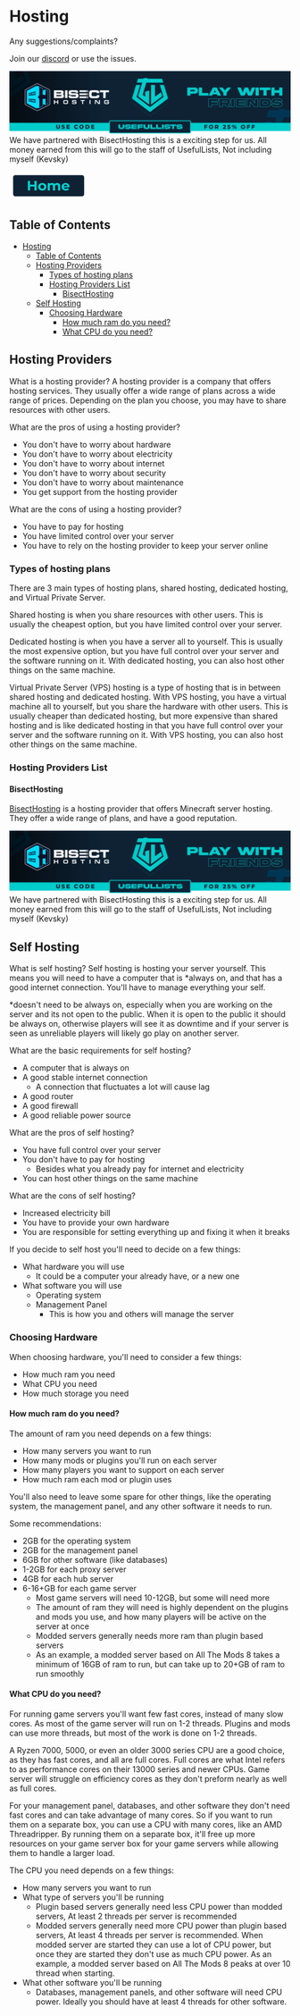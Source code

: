 # Hosting

Any suggestions/complaints?

Join our [discord](https://discord.gg/8nzHYhVUQS) or use the issues.

[![Bisect Hosting Image](/images/promo.png)](https://bisecthosting.com/UsefulLists)
We have partnered with BisectHosting this is a exciting step for us. All money earned from this will go to the staff of UsefulLists, Not including myself (Kevsky)

[![Home](/images/button_small/home.png)](/README.md)

## Table of Contents
- [Hosting](#hosting)
  - [Table of Contents](#table-of-contents)
  - [Hosting Providers](#hosting-providers)
    - [Types of hosting plans](#types-of-hosting-plans)
    - [Hosting Providers List](#hosting-providers-list)
      - [BisectHosting](#bisecthosting)
  - [Self Hosting](#self-hosting)
    - [Choosing Hardware](#choosing-hardware)
      - [How much ram do you need?](#how-much-ram-do-you-need)
      - [What CPU do you need?](#what-cpu-do-you-need)

## Hosting Providers

What is a hosting provider? A hosting provider is a company that offers hosting services. They usually offer a wide range of plans across a wide range of prices. Depending on the plan you choose, you may have to share resources with other users.

What are the pros of using a hosting provider?
- You don't have to worry about hardware
- You don't have to worry about electricity
- You don't have to worry about internet
- You don't have to worry about security
- You don't have to worry about maintenance
- You get support from the hosting provider

What are the cons of using a hosting provider?
- You have to pay for hosting
- You have limited control over your server
- You have to rely on the hosting provider to keep your server online

### Types of hosting plans

There are 3 main types of hosting plans, shared hosting, dedicated hosting, and Virtual Private Server.

Shared hosting is when you share resources with other users. This is usually the cheapest option, but you have limited control over your server.

Dedicated hosting is when you have a server all to yourself. This is usually the most expensive option, but you have full control over your server and the software running on it. With dedicated hosting, you can also host other things on the same machine.

Virtual Private Server (VPS) hosting is a type of hosting that is in between shared hosting and dedicated hosting. With VPS hosting, you have a virtual machine all to yourself, but you share the hardware with other users. This is usually cheaper than dedicated hosting, but more expensive than shared hosting and is like dedicated hosting in that you have full control over your server and the software running on it. With VPS hosting, you can also host other things on the same machine.

### Hosting Providers List


#### BisectHosting

[BisectHosting](https://bisecthosting.com/UsefulLists) is a hosting provider that offers Minecraft server hosting. They offer a wide range of plans, and have a good reputation.

[![Bisect Hosting Image](https://raw.githubusercontent.com/TheUsefulLists/assets/main/Images/Promo.png)](https://bisecthosting.com/UsefulLists)
We have partnered with BisectHosting this is a exciting step for us. All money earned from this will go to the staff of UsefulLists, Not including myself (Kevsky)

## Self Hosting

What is self hosting? Self hosting is hosting your server yourself. This means you will need to have a computer that is *always on, and that has a good internet connection. You'll have to manage everything your self.

*doesn't need to be always on, especially when you are working on the server and its not open to the public. When it is open to the public it should be always on, otherwise players will see it as downtime and if your server is seen as unreliable players will likely go play on another server.

What are the basic requirements for self hosting?
- A computer that is always on
- A good stable internet connection
  - A connection that fluctuates a lot will cause lag
- A good router
- A good firewall
- A good reliable power source

What are the pros of self hosting?
- You have full control over your server
- You don't have to pay for hosting
  - Besides what you already pay for internet and electricity
- You can host other things on the same machine

What are the cons of self hosting?
- Increased electricity bill
- You have to provide your own hardware
- You are responsible for setting everything up and fixing it when it breaks

If you decide to self host you'll need to decide on a few things:
- What hardware you will use
  - It could be a computer your already have, or a new one
- What software you will use
  - Operating system
  - Management Panel
    - This is how you and others will manage the server

### Choosing Hardware

When choosing hardware, you'll need to consider a few things:
- How much ram you need
- What CPU you need
- How much storage you need

#### How much ram do you need?

The amount of ram you need depends on a few things:
- How many servers you want to run
- How many mods or plugins you'll run on each server
- How many players you want to support on each server
- How much ram each mod or plugin uses

You'll also need to leave some spare for other things, like the operating system, the management panel, and any other software it needs to run.

Some recommendations:
- 2GB for the operating system
- 2GB for the management panel
- 6GB for other software (like databases)
- 1-2GB for each proxy server
- 4GB for each hub server
- 6-16+GB for each game server
  - Most game servers will need 10-12GB, but some will need more
  - The amount of ram they will need is highly dependent on the plugins and mods you use, and how many players will be active on the server at once
  - Modded servers generally needs more ram than plugin based servers
  - As an example, a modded server based on All The Mods 8 takes a minimum of 16GB of ram to run, but can take up to 20+GB of ram to run smoothly

#### What CPU do you need?

For running game servers you'll want few fast cores, instead of many slow cores. As most of the game server will run on 1-2 threads. Plugins and mods can use more threads, but most of the work is done on 1-2 threads.

A Ryzen 7000, 5000, or even an older 3000 series CPU are a good choice, as they has fast cores, and all are full cores. Full cores are what Intel refers to as performance cores on their 13000 series and newer CPUs. Game server will struggle on efficiency cores as they don't preform nearly as well as full cores.

For your management panel, databases, and other software they don't need fast cores and can take advantage of many cores. So if you want to run them on a separate box, you can use a CPU with many cores, like an AMD Threadripper. By running them on a separate box, it'll free up more resources on your game server box for your game servers while allowing them to handle a larger load.

The CPU you need depends on a few things:
- How many servers you want to run
- What type of servers you'll be running
  - Plugin based servers generally need less CPU power than modded servers, At least 2 threads per server is recommended
  - Modded servers generally need more CPU power than plugin based servers, At least 4 threads per server is recommended. When modded server are started they can use a lot of CPU power, but once they are started they don't use as much CPU power. As an example, a modded server based on All The Mods 8 peaks at over 10 thread when starting.
- What other software you'll be running
  - Databases, management panels, and other software will need CPU power. Ideally you should have at least 4 threads for other software.
